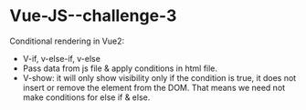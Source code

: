 # Vue-JS--challenge-3

Conditional rendering in Vue2:
-	V-if, v-else-if, v-else
-	Pass data from js file & apply conditions in html file.
-	V-show: it will only show visibility only if the condition is true, it does not insert or remove the element from the DOM. That means we need not make conditions for else if & else.

